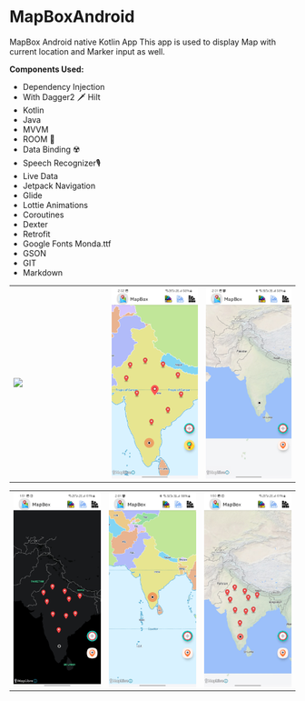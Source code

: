 # MapBoxAndroid

MapBox Android native Kotlin App
This app is used to display Map with current location and Marker input as well.

**Components Used:**

- Dependency Injection
- With Dagger2 🗡️ Hilt
- Kotlin
- Java
- MVVM
- ROOM 🕋
- Data Binding ☢️
- Speech Recognizer🎙️
- Live Data
- Jetpack Navigation
- Glide
- Lottie Animations
- Coroutines
- Dexter
- Retrofit
- Google Fonts Monda.ttf
- GSON
- GIT
- Markdown

<table style="width:100%; border:0px">
  <tr>
    <td WIDTH=300 ><img src="https://github.com/MayankChowdhary/MapBox_Android_Kotlin/blob/master/screenshots/screenshot0.gif" >
</td>
    <td WIDTH=300 ><img src="https://github.com/MayankChowdhary/MapBox_Android_Kotlin/blob/master/screenshots/screenshot1.jpg" >
</td>
    <td WIDTH=300 ><img src="https://github.com/MayankChowdhary/MapBox_Android_Kotlin/blob/master/screenshots/screenshot2.jpg" >
</td>
</tr>
</table>
<table style="width:100%; border:0px">
  <tr>
    <td WIDTH=300 ><img src="https://github.com/MayankChowdhary/MapBox_Android_Kotlin/blob/master/screenshots/screenshot3.jpg" >
</td>
    <td WIDTH=300 ><img src="https://github.com/MayankChowdhary/MapBox_Android_Kotlin/blob/master/screenshots/screenshot4.jpg" >
</td>
    <td WIDTH=300 ><img src="https://github.com/MayankChowdhary/MapBox_Android_Kotlin/blob/master/screenshots/screenshot5.jpg" >
</td>
</tr>
</table>
